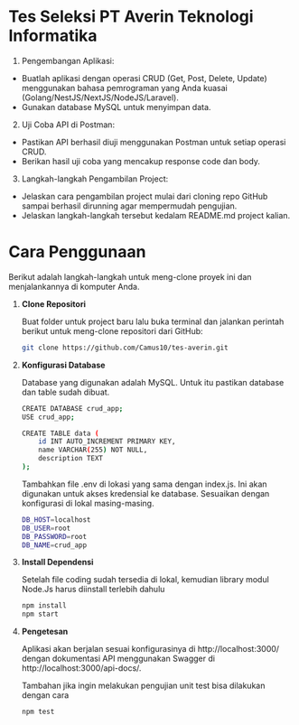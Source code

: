 # Tes Seleksi PT Averin Teknologi Informatika

1. Pengembangan Aplikasi:

- Buatlah aplikasi dengan operasi CRUD (Get, Post, Delete, Update) menggunakan bahasa pemrograman yang Anda kuasai (Golang/NestJS/NextJS/NodeJS/Laravel).
- Gunakan database MySQL untuk menyimpan data.

2. Uji Coba API di Postman:

- Pastikan API berhasil diuji menggunakan Postman untuk setiap operasi CRUD.
- Berikan hasil uji coba yang mencakup response code dan body.

3. Langkah-langkah Pengambilan Project:

- Jelaskan cara pengambilan project mulai dari cloning repo GitHub sampai berhasil dirunning agar mempermudah pengujian.
- Jelaskan langkah-langkah tersebut kedalam README.md project kalian.

# Cara Penggunaan

Berikut adalah langkah-langkah untuk meng-clone proyek ini dan menjalankannya di komputer Anda.

1. **Clone Repositori**

   Buat folder untuk project baru lalu buka terminal dan jalankan perintah berikut untuk meng-clone repositori dari GitHub:

   ```bash
   git clone https://github.com/Camus10/tes-averin.git
   ```
    
2. **Konfigurasi Database**

    Database yang digunakan adalah MySQL. Untuk itu pastikan database dan table sudah dibuat.
    ```bash
    CREATE DATABASE crud_app;
    USE crud_app;

    CREATE TABLE data (
        id INT AUTO_INCREMENT PRIMARY KEY,
        name VARCHAR(255) NOT NULL,
        description TEXT
    );
    ```
    Tambahkan file .env di lokasi yang sama dengan index.js. Ini akan digunakan untuk akses kredensial ke database. Sesuaikan dengan konfigurasi di lokal masing-masing.
    ```bash
    DB_HOST=localhost
    DB_USER=root
    DB_PASSWORD=root
    DB_NAME=crud_app
    ```

3. **Install Dependensi**

    Setelah file coding sudah tersedia di lokal, kemudian library modul Node.Js harus diinstall terlebih dahulu

    ```bash
    npm install
    npm start
    ```
    
4. **Pengetesan**

    Aplikasi akan berjalan sesuai konfigurasinya di http://localhost:3000/ dengan dokumentasi API menggunakan Swagger di http://localhost:3000/api-docs/.
    

    Tambahan jika ingin melakukan pengujian unit test bisa dilakukan dengan cara

    ```bash
    npm test
    ```

